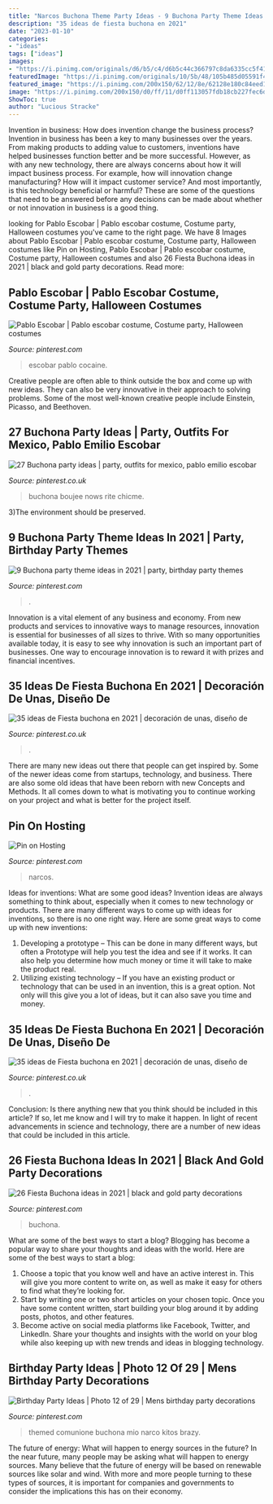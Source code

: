```yaml
---
title: "Narcos Buchona Theme Party Ideas - 9 Buchona Party Theme Ideas In 2021"
description: "35 ideas de fiesta buchona en 2021"
date: "2023-01-10"
categories:
- "ideas"
tags: ["ideas"]
images:
- "https://i.pinimg.com/originals/d6/b5/c4/d6b5c44c366797c8da6335cc5f412de5.jpg"
featuredImage: "https://i.pinimg.com/originals/10/5b/48/105b485d05591f423e0db64f33e46a0a.jpg"
featured_image: "https://i.pinimg.com/200x150/62/12/8e/62128e180c84eed107a8c26dab73d2f8.jpg"
image: "https://i.pinimg.com/200x150/d0/ff/11/d0ff113057fdb18cb227fec6d8948fea.jpg"
ShowToc: true
author: "Lucious Stracke"
---
```



Invention in business: How does invention change the business process?
Invention in business has been a key to many businesses over the years. From making products to adding value to customers, inventions have helped businesses function better and be more successful. However, as with any new technology, there are always concerns about how it will impact business process. For example, how will innovation change manufacturing? How will it impact customer service? And most importantly, is this technology beneficial or harmful? These are some of the questions that need to be answered before any decisions can be made about whether or not innovation in business is a good thing.

	

		
looking for Pablo Escobar | Pablo escobar costume, Costume party, Halloween costumes you've came to the right page. We have 8 Images about Pablo Escobar | Pablo escobar costume, Costume party, Halloween costumes like Pin on Hosting, Pablo Escobar | Pablo escobar costume, Costume party, Halloween costumes and also 26 Fiesta Buchona ideas in 2021 | black and gold party decorations. Read more:
		
    
## Pablo Escobar | Pablo Escobar Costume, Costume Party, Halloween Costumes

<img loading=lazy src="https://i.pinimg.com/originals/10/5b/48/105b485d05591f423e0db64f33e46a0a.jpg" onerror="this.onerror=null;this.src='https://tse3.mm.bing.net/th?id=OIP.cu79ekM6ZKXWj94n6mUfIAHaIq&amp;pid=15.1';" alt="Pablo Escobar | Pablo escobar costume, Costume party, Halloween costumes">

_Source: pinterest.com_

>escobar pablo cocaine. 

	

Creative people are often able to think outside the box and come up with new ideas. They can also be very innovative in their approach to solving problems. Some of the most well-known creative people include Einstein, Picasso, and Beethoven.

    
## 27 Buchona Party Ideas | Party, Outfits For Mexico, Pablo Emilio Escobar

<img loading=lazy src="https://i.pinimg.com/474x/ff/61/12/ff6112556fcd130a5480786f7b977910.jpg" onerror="this.onerror=null;this.src='https://tse4.mm.bing.net/th?id=OIP.epOYG1kjz_7OKhjm72K4WQAAAA&amp;pid=15.1';" alt="27 Buchona party ideas | party, outfits for mexico, pablo emilio escobar">

_Source: pinterest.co.uk_

>buchona boujee nows rite chicme. 

	

3)The environment should be preserved. 

    
## 9 Buchona Party Theme Ideas In 2021 | Party, Birthday Party Themes

<img loading=lazy src="https://i.pinimg.com/200x150/d0/ff/11/d0ff113057fdb18cb227fec6d8948fea.jpg" onerror="this.onerror=null;this.src='https://tse1.mm.bing.net/th?id=OIP.v4w6Rjomm4W5OBD08D7YOAAAAA&amp;pid=15.1';" alt="9 Buchona party theme ideas in 2021 | party, birthday party themes">

_Source: pinterest.com_

>. 

	

Innovation is a vital element of any business and economy. From new products and services to innovative ways to manage resources, innovation is essential for businesses of all sizes to thrive. With so many opportunities available today, it is easy to see why innovation is such an important part of businesses. One way to encourage innovation is to reward it with prizes and financial incentives.

    
## 35 Ideas De Fiesta Buchona En 2021 | Decoración De Unas, Diseño De

<img loading=lazy src="https://i.pinimg.com/200x150/62/12/8e/62128e180c84eed107a8c26dab73d2f8.jpg" onerror="this.onerror=null;this.src='https://tse4.mm.bing.net/th?id=OIP.WbF1_s8R1SrZHxarcqUlwQAAAA&amp;pid=15.1';" alt="35 ideas de Fiesta buchona en 2021 | decoración de unas, diseño de">

_Source: pinterest.co.uk_

>. 

	

There are many new ideas out there that people can get inspired by. Some of the newer ideas come from startups, technology, and business. There are also some old ideas that have been reborn with new Concepts and Methods. It all comes down to what is motivating you to continue working on your project and what is better for the project itself.

    
## Pin On Hosting

<img loading=lazy src="https://i.pinimg.com/originals/d6/b5/c4/d6b5c44c366797c8da6335cc5f412de5.jpg" onerror="this.onerror=null;this.src='https://tse2.mm.bing.net/th?id=OIP.0dBK-gdGrMVJdHOit8zRhAHaLH&amp;pid=15.1';" alt="Pin on Hosting">

_Source: pinterest.com_

>narcos. 

	

Ideas for inventions: What are some good ideas?
Invention ideas are always something to think about, especially when it comes to new technology or products. There are many different ways to come up with ideas for inventions, so there is no one right way. Here are some great ways to come up with new inventions: 
1. Developing a prototype – This can be done in many different ways, but often a Prototype will help you test the idea and see if it works. It can also help you determine how much money or time it will take to make the product real. 
2. Utilizing existing technology – If you have an existing product or technology that can be used in an invention, this is a great option. Not only will this give you a lot of ideas, but it can also save you time and money. 

    
## 35 Ideas De Fiesta Buchona En 2021 | Decoración De Unas, Diseño De

<img loading=lazy src="https://i.pinimg.com/474x/1a/17/3a/1a173a72c31d32acb256e137f124a8b0--land.jpg" onerror="this.onerror=null;this.src='https://tse3.mm.bing.net/th?id=OIP.CYlJpXQvdkMxVoLvAyVbVwAAAA&amp;pid=15.1';" alt="35 ideas de Fiesta buchona en 2021 | decoración de unas, diseño de">

_Source: pinterest.co.uk_

>. 

	

Conclusion: Is there anything new that you think should be included in this article? If so, let me know and I will try to make it happen.
In light of recent advancements in science and technology, there are a number of new ideas that could be included in this article.

    
## 26 Fiesta Buchona Ideas In 2021 | Black And Gold Party Decorations

<img loading=lazy src="https://i.pinimg.com/236x/1e/cf/c8/1ecfc8ed13fb88fb350076df04b75a09.jpg" onerror="this.onerror=null;this.src='https://tse4.mm.bing.net/th?id=OIP.xgnx0_dTw2nbT3A6mk4I0AAAAA&amp;pid=15.1';" alt="26 Fiesta Buchona ideas in 2021 | black and gold party decorations">

_Source: pinterest.com_

>buchona. 

	

What are some of the best ways to start a blog?
Blogging has become a popular way to share your thoughts and ideas with the world. Here are some of the best ways to start a blog: 
1. Choose a topic that you know well and have an active interest in. This will give you more content to write on, as well as make it easy for others to find what they’re looking for. 
2. Start by writing one or two short articles on your chosen topic. Once you have some content written, start building your blog around it by adding posts, photos, and other features. 
3. Become active on social media platforms like Facebook, Twitter, and LinkedIn. Share your thoughts and insights with the world on your blog while also keeping up with new trends and ideas in blogging technology. 

    
## Birthday Party Ideas | Photo 12 Of 29 | Mens Birthday Party Decorations

<img loading=lazy src="https://i.pinimg.com/236x/b0/4e/12/b04e123d85ed733108ac7f689d51d7a0.jpg?nii=t" onerror="this.onerror=null;this.src='https://tse2.mm.bing.net/th?id=OIP.Crw_aV5HRH-UGZAoWjskqAAAAA&amp;pid=15.1';" alt="Birthday Party Ideas | Photo 12 of 29 | Mens birthday party decorations">

_Source: pinterest.com_

>themed comunione buchona mio narco kitos brazy. 

	

The future of energy: What will happen to energy sources in the future?
In the near future, many people may be asking what will happen to energy sources. Many believe that the future of energy will be based on renewable sources like solar and wind. With more and more people turning to these types of sources, it is important for companies and governments to consider the implications this has on their economy.


